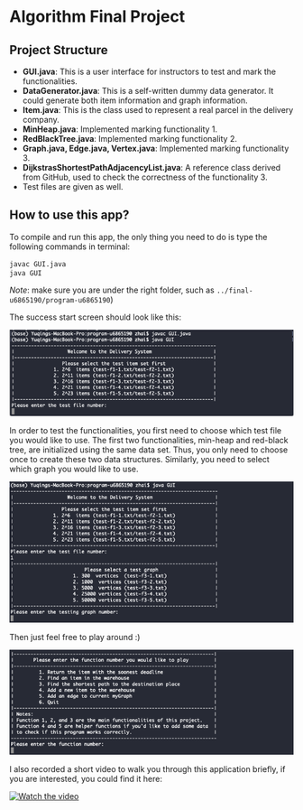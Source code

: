 # Algorithm Final Project

## Project Structure

- **GUI.java**: This is a user interface for instructors to test and mark the functionalities.
- **DataGenerator.java**: This is a self-written dummy data generator. It could generate both item information and graph information.
- **Item.java**: This is the class used to represent a real parcel in the delivery company.
- **MinHeap.java**: Implemented marking functionality 1.
- **RedBlackTree.java**: Implemented marking functionality 2.
- **Graph.java, Edge.java, Vertex.java**: Implemented marking functionality 3.
- **DijkstrasShortestPathAdjacencyList.java**: A reference class derived from GitHub, used to check the correctness of the functionality 3.
- Test files are given as well.

## How to use this app?

To compile and run this app, the only thing you need to do is type the following commands in terminal: 
```
javac GUI.java
java GUI
```
*Note*: make sure you are under the right folder, such as `../final-u6865190/program-u6865190`)

The success start screen should look like this: 

![compile](compile.png)

In order to test the functionalities, you first need to choose which test file you would like to use. The first two functionalities, min-heap and red-black tree, are initialized using the same data set. Thus, you only need to choose once to create these two data structures. Similarly, you need to select which graph you would like to use. 

![test data set selection](dataset.png)

Then just feel free to play around :)

![user menu](menu.png)

I also recorded a short video to walk you through this application briefly, if you are interested, you could find it here:

[![Watch the video](https://img.youtube.com/vi/v8Bd8SjbjIQ/maxresdefault.jpg)](https://youtu.be/v8Bd8SjbjIQ)
